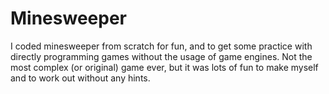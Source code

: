 # Minesweeper
I coded minesweeper from scratch for fun, and to get some practice with directly programming games without the usage of game engines. Not the most complex (or original) game ever, but it was lots of fun to make myself and to work out without any hints.
